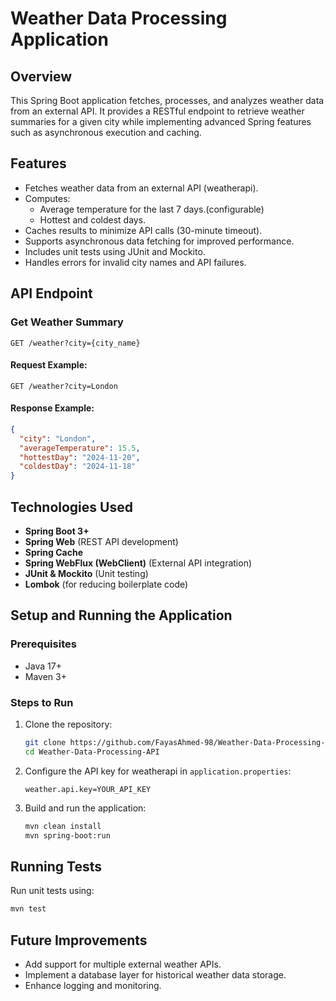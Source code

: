 # Weather Data Processing Application

## Overview

This Spring Boot application fetches, processes, and analyzes weather data from an external API. It provides a RESTful endpoint to retrieve weather summaries for a given city while implementing advanced Spring features such as asynchronous execution and caching.

## Features

- Fetches weather data from an external API (weatherapi).
- Computes:
  - Average temperature for the last 7 days.(configurable)
  - Hottest and coldest days.
- Caches results to minimize API calls (30-minute timeout).
- Supports asynchronous data fetching for improved performance.
- Includes unit tests using JUnit and Mockito.
- Handles errors for invalid city names and API failures.

## API Endpoint

### Get Weather Summary

```
GET /weather?city={city_name}
```

#### Request Example:

```
GET /weather?city=London
```

#### Response Example:

```json
{
  "city": "London",
  "averageTemperature": 15.5,
  "hottestDay": "2024-11-20",
  "coldestDay": "2024-11-18"
}
```

## Technologies Used

- **Spring Boot 3+**
- **Spring Web** (REST API development)
- **Spring Cache** 
- **Spring WebFlux (WebClient)** (External API integration)
- **JUnit & Mockito** (Unit testing)
- **Lombok** (for reducing boilerplate code)

## Setup and Running the Application

### Prerequisites

- Java 17+
- Maven 3+

### Steps to Run

1. Clone the repository:
   ```sh
   git clone https://github.com/FayasAhmed-98/Weather-Data-Processing-API
   cd Weather-Data-Processing-API
   ```
2. Configure the API key for weatherapi in `application.properties`:
   ```properties
   weather.api.key=YOUR_API_KEY
   ```
3. Build and run the application:
   ```sh
   mvn clean install
   mvn spring-boot:run
   ```

## Running Tests

Run unit tests using:

```sh
mvn test
```

## Future Improvements

- Add support for multiple external weather APIs.
- Implement a database layer for historical weather data storage.
- Enhance logging and monitoring.

